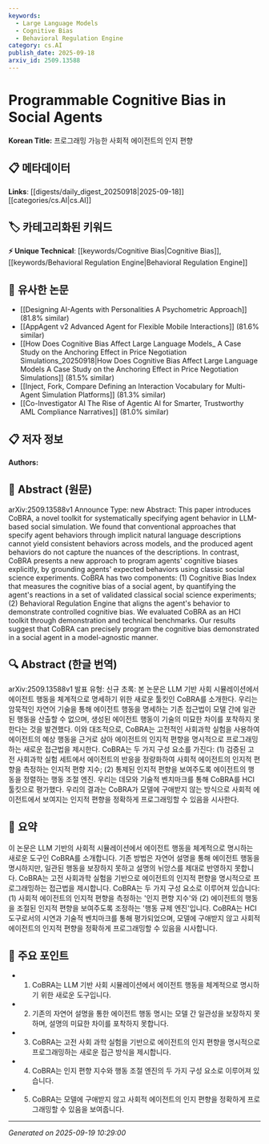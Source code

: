 ```yaml
---
keywords:
  - Large Language Models
  - Cognitive Bias
  - Behavioral Regulation Engine
category: cs.AI
publish_date: 2025-09-18
arxiv_id: 2509.13588
---
```


<!-- KEYWORD_LINKING_METADATA:
{
  "processed_timestamp": "2025-09-22 22:14:56.700308",
  "vocabulary_version": "1.0",
  "selected_keywords": [
    "Large Language Models",
    "Cognitive Bias",
    "Behavioral Regulation Engine"
  ],
  "rejected_keywords": [
    "Social Agents"
  ],
  "similarity_scores": {
    "Large Language Models": 0.9,
    "Cognitive Bias": 0.85,
    "Behavioral Regulation Engine": 0.78
  },
  "extraction_method": "AI_prompt_based",
  "budget_applied": true
}
-->


# Programmable Cognitive Bias in Social Agents

**Korean Title:** 프로그래밍 가능한 사회적 에이전트의 인지 편향

## 📋 메타데이터

**Links**: [[digests/daily_digest_20250918|2025-09-18]]   [[categories/cs.AI|cs.AI]]

## 🏷️ 카테고리화된 키워드
**⚡ Unique Technical**: [[keywords/Cognitive Bias|Cognitive Bias]], [[keywords/Behavioral Regulation Engine|Behavioral Regulation Engine]]

## 🔗 유사한 논문
- [[Designing AI-Agents with Personalities A Psychometric Approach]] (81.8% similar)
- [[AppAgent v2 Advanced Agent for Flexible Mobile Interactions]] (81.6% similar)
- [[How Does Cognitive Bias Affect Large Language Models_ A Case Study on the Anchoring Effect in Price Negotiation Simulations_20250918|How Does Cognitive Bias Affect Large Language Models A Case Study on the Anchoring Effect in Price Negotiation Simulations]] (81.5% similar)
- [[Inject, Fork, Compare Defining an Interaction Vocabulary for Multi-Agent Simulation Platforms]] (81.3% similar)
- [[Co-Investigator AI The Rise of Agentic AI for Smarter, Trustworthy AML Compliance Narratives]] (81.0% similar)

## 📋 저자 정보

**Authors:** 

## 📄 Abstract (원문)

arXiv:2509.13588v1 Announce Type: new 
Abstract: This paper introduces CoBRA, a novel toolkit for systematically specifying agent behavior in LLM-based social simulation. We found that conventional approaches that specify agent behaviors through implicit natural language descriptions cannot yield consistent behaviors across models, and the produced agent behaviors do not capture the nuances of the descriptions. In contrast, CoBRA presents a new approach to program agents' cognitive biases explicitly, by grounding agents' expected behaviors using classic social science experiments. CoBRA has two components: (1) Cognitive Bias Index that measures the cognitive bias of a social agent, by quantifying the agent's reactions in a set of validated classical social science experiments; (2) Behavioral Regulation Engine that aligns the agent's behavior to demonstrate controlled cognitive bias. We evaluated CoBRA as an HCI toolkit through demonstration and technical benchmarks. Our results suggest that CoBRA can precisely program the cognitive bias demonstrated in a social agent in a model-agnostic manner.

## 🔍 Abstract (한글 번역)

arXiv:2509.13588v1 발표 유형: 신규
초록: 본 논문은 LLM 기반 사회 시뮬레이션에서 에이전트 행동을 체계적으로 명세하기 위한 새로운 툴킷인 CoBRA를 소개한다. 우리는 암묵적인 자연어 기술을 통해 에이전트 행동을 명세하는 기존 접근법이 모델 간에 일관된 행동을 산출할 수 없으며, 생성된 에이전트 행동이 기술의 미묘한 차이를 포착하지 못한다는 것을 발견했다. 이와 대조적으로, CoBRA는 고전적인 사회과학 실험을 사용하여 에이전트의 예상 행동을 근거로 삼아 에이전트의 인지적 편향을 명시적으로 프로그래밍하는 새로운 접근법을 제시한다. CoBRA는 두 가지 구성 요소를 가진다: (1) 검증된 고전 사회과학 실험 세트에서 에이전트의 반응을 정량화하여 사회적 에이전트의 인지적 편향을 측정하는 인지적 편향 지수; (2) 통제된 인지적 편향을 보여주도록 에이전트의 행동을 정렬하는 행동 조절 엔진. 우리는 데모와 기술적 벤치마크를 통해 CoBRA를 HCI 툴킷으로 평가했다. 우리의 결과는 CoBRA가 모델에 구애받지 않는 방식으로 사회적 에이전트에서 보여지는 인지적 편향을 정확하게 프로그래밍할 수 있음을 시사한다.

## 📝 요약

이 논문은 LLM 기반의 사회적 시뮬레이션에서 에이전트 행동을 체계적으로 명시하는 새로운 도구인 CoBRA를 소개합니다. 기존 방법은 자연어 설명을 통해 에이전트 행동을 명시하지만, 일관된 행동을 보장하지 못하고 설명의 뉘앙스를 제대로 반영하지 못합니다. CoBRA는 고전 사회과학 실험을 기반으로 에이전트의 인지적 편향을 명시적으로 프로그래밍하는 접근법을 제시합니다. CoBRA는 두 가지 구성 요소로 이루어져 있습니다: (1) 사회적 에이전트의 인지적 편향을 측정하는 '인지 편향 지수'와 (2) 에이전트의 행동을 조절된 인지적 편향을 보여주도록 조정하는 '행동 규제 엔진'입니다. CoBRA는 HCI 도구로서의 시연과 기술적 벤치마크를 통해 평가되었으며, 모델에 구애받지 않고 사회적 에이전트의 인지적 편향을 정확하게 프로그래밍할 수 있음을 시사합니다.

## 🎯 주요 포인트

- 1. CoBRA는 LLM 기반 사회 시뮬레이션에서 에이전트 행동을 체계적으로 명시하기 위한 새로운 도구입니다.

- 2. 기존의 자연어 설명을 통한 에이전트 행동 명시는 모델 간 일관성을 보장하지 못하며, 설명의 미묘한 차이를 포착하지 못합니다.

- 3. CoBRA는 고전 사회 과학 실험을 기반으로 에이전트의 인지 편향을 명시적으로 프로그래밍하는 새로운 접근 방식을 제시합니다.

- 4. CoBRA는 인지 편향 지수와 행동 조절 엔진의 두 가지 구성 요소로 이루어져 있습니다.

- 5. CoBRA는 모델에 구애받지 않고 사회적 에이전트의 인지 편향을 정확하게 프로그래밍할 수 있음을 보여줍니다.

---

*Generated on 2025-09-19 10:29:00*